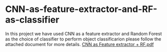 # CNN-as-feature-extractor-and-RF-as-classifier

In this project we have used CNN as a feature extractor and Random Forest as the choice of classifier to perform object classificarion
please follow the attached document for more details.
[CNN as Feature extractor + RF.pdf](https://github.com/RoyAnuska/CNN-as-feature-extractor-and-RF-as-classifier/files/11924960/CNN.as.Feature.extractor.%2B.RF.pdf)
